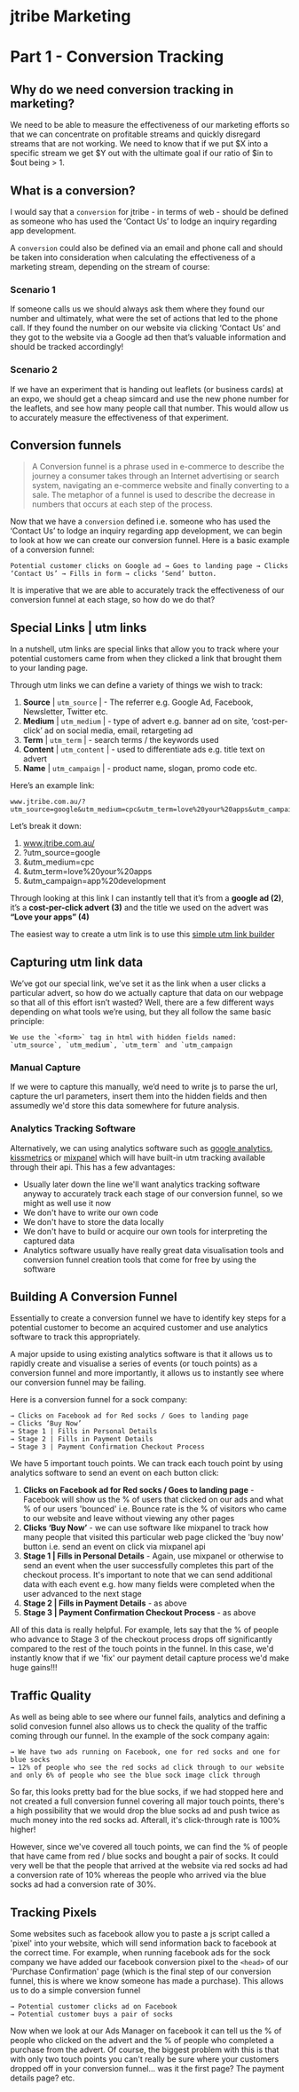 # jtribe Marketing

# Part 1 - Conversion Tracking

## Why do we need conversion tracking in marketing?
We need to be able to measure the effectiveness of our marketing efforts so that we can concentrate on profitable streams and quickly disregard streams that are not working.  We need to know that if we put $X into a specific stream we get $Y out with the ultimate goal if our ratio of $in to $out being > 1.

## What is a conversion?
I would say that a `conversion` for jtribe - in terms of web - should be defined as someone who has used the ‘Contact Us’ to lodge an inquiry regarding app development.  

A `conversion` could also be defined via an email and phone call and should be taken into consideration when calculating the effectiveness of a marketing stream, depending on the stream of course:

### Scenario 1
If someone calls us we should always ask them where they found our number and ultimately, what were the set of actions that led to the phone call.  If they found the number on our website via clicking ‘Contact Us’ and they got to the website via a Google ad then that’s valuable information and should be tracked accordingly!

### Scenario 2
If we have an experiment that is handing out leaflets (or business cards) at an expo, we should get a cheap simcard and use the new phone number for the leaflets, and see how many people call that number.  This would allow us to accurately measure the effectiveness of that experiment.

## Conversion funnels
>A Conversion funnel is a phrase used in e-commerce to describe the journey a consumer takes through an Internet advertising or search system, navigating an e-commerce website and finally converting to a sale. The metaphor of a funnel is used to describe the decrease in numbers that occurs at each step of the process.

Now that we have a `conversion` defined i.e. someone who has used the ‘Contact Us’ to lodge an inquiry regarding app development, we can begin to look at how we can create our conversion funnel.  Here is a basic example of a conversion funnel:

```
Potential customer clicks on Google ad → Goes to landing page → Clicks ‘Contact Us’ → Fills in form → clicks ‘Send’ button.
```

It is imperative that we are able to accurately track the effectiveness of our conversion funnel at each stage, so how do we do that?

## Special Links | utm links
In a nutshell, utm links are special links that allow you to track where your potential customers came from when they clicked a link that brought them to your landing page.  

Through utm links we can define a variety of things we wish to track:

1. **Source** | `utm_source` | - The referrer e.g. Google Ad, Facebook, Newsletter, Twitter etc.
2. **Medium** | `utm_medium` | - type of advert e.g. banner ad on site, ‘cost-per-click’ ad on social media, email, retargeting ad
3. **Term** | `utm_term` | - search terms / the keywords used 
4. **Content** | `utm_content` | - used to differentiate ads e.g. title text on advert 
5. **Name** | `utm_campaign` | - product name, slogan, promo code etc.

Here’s an example link:

```
www.jtribe.com.au/?utm_source=google&utm_medium=cpc&utm_term=love%20your%20apps&utm_campaign=app%20development
```

Let’s break it down:

1. www.jtribe.com.au/
2. ?utm_source=google
3. &utm_medium=cpc
4. &utm_term=love%20your%20apps
5. &utm_campaign=app%20development

Through looking at this link I can instantly tell that it’s from a **google ad (2)**, it’s a **cost-per-click advert (3)** and the title we used on the advert was **“Love your apps” (4)**

The easiest way to create a utm link is to use this [simple utm link builder](https://support.google.com/analytics/answer/1033867?hl=en)

## Capturing utm link data
We’ve got our special link, we’ve set it as the link when a user clicks a particular advert, so how do we actually capture that data on our webpage so that all of this effort isn’t wasted? Well, there are a few different ways depending on what tools we’re using, but they all follow the same basic principle:
 
```
We use the `<form>` tag in html with hidden fields named: `utm_source`, `utm_medium`, `utm_term` and `utm_campaign
```

### Manual Capture
If we were to capture this manually, we’d need to write js to parse the url, capture the url parameters, insert them into the hidden fields and then assumedly we'd store this data somewhere for future analysis.


### Analytics Tracking Software

Alternatively, we can using analytics software such as [google analytics](https://www.google.com.au/analytics), [kissmetrics](www.kissmetrics.com) or [mixpanel](www.mixpanel.com) which will have built-in utm tracking available through their api.  This has a few advantages:

* Usually later down the line we'll want analytics tracking software anyway to accurately track each stage of our conversion funnel, so we might as well use it now
* We don't have to write our own code
* We don't have to store the data locally 
* We don't have to build or acquire our own tools for interpreting the captured data
* Analytics software usually have really great data visualisation tools and conversion funnel creation tools that come for free by using the software

## Building A Conversion Funnel

Essentially to create a conversion funnel we have to identify key steps for a potential customer to become an acquired customer and use analytics software to track this appropriately. 

A major upside to using existing analytics software is that it allows us to rapidly create and visualise a series of events (or touch points) as a conversion funnel and more importantly, it allows us to instantly see where our conversion funnel may be failing.  

Here is a conversion funnel for a sock company:

```
→ Clicks on Facebook ad for Red socks / Goes to landing page 
→ Clicks ‘Buy Now’ 
→ Stage 1 | Fills in Personal Details
→ Stage 2 | Fills in Payment Details
→ Stage 3 | Payment Confirmation Checkout Process
```

We have 5 important touch points.  We can track each touch point by using analytics software to send an event on each button click:

1. **Clicks on Facebook ad for Red socks / Goes to landing page** - Facebook will show us the % of users that clicked on our ads and what % of our users 'bounced' i.e. Bounce rate is the % of visitors who came to our website and leave without viewing any other pages
2. **Clicks ‘Buy Now’** - we can use software like mixpanel to track how many people that visited this particular web page clicked the 'buy now' button i.e. send an event on click via mixpanel api
3. **Stage 1 | Fills in Personal Details** - Again, use mixpanel or otherwise to send an event when the user successfully completes this part of the checkout process.  It's important to note that we can send additional data with each event e.g. how many fields were completed when the user advanced to the next stage
4. **Stage 2 | Fills in Payment Details** - as above
5. **Stage 3 | Payment Confirmation Checkout Process** - as above

All of this data is really helpful.  For example, lets say that the % of people who advance to Stage 3 of the checkout process drops off significantly compared to the rest of the touch points in the funnel.  In this case, we'd instantly know that if we 'fix' our payment detail capture process we'd make huge gains!!! 

## Traffic Quality

As well as being able to see where our funnel fails, analytics and defining a solid convesion funnel also allows us to check the quality of the traffic coming through our funnel.  In the example of the sock company again: 

```
→ We have two ads running on Facebook, one for red socks and one for blue socks
→ 12% of people who see the red socks ad click through to our website and only 6% of people who see the blue sock image click through

```

So far, this looks pretty bad for the blue socks, if we had stopped here and not created a full conversion funnel covering all major touch points, there's a high possibility that we would drop the blue socks ad and push twice as much money into the red socks ad.  Afterall, it's click-through rate is 100% higher! 

However, since we've covered all touch points, we can find the % of people that have came from red / blue socks and bought a pair of socks.  It could very well be that the people that arrived at the website via red socks ad had a conversion rate of 10% whereas the people who arrived via the blue socks ad had a conversion rate of 30%.

## Tracking Pixels

Some websites such as facebook allow you to paste a js script called a 'pixel' into your website, which will send information back to facebook at the correct time.  For example, when running facebook ads for the sock company we have added our facebook conversion pixel to the `<head>` of our 'Purchase Confirmation' page (which is the final step of our conversion funnel, this is where we know someone has made a purchase).  This allows us to do a simple conversion funnel

```
→ Potential customer clicks ad on Facebook
→ Potential customer buys a pair of socks
```
Now when we look at our Ads Manager on facebook it can tell us the % of people who clicked on the advert and the % of people who completed a purchase from the advert.  Of course, the biggest problem with this is that with only two touch points you can't really be sure where your customers dropped off in your conversion funnel... was it the first page?  The payment details page?  etc.